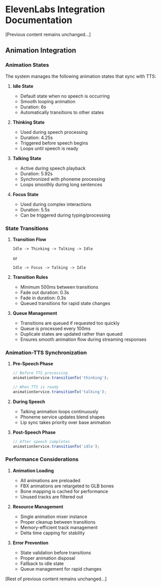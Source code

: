 # ElevenLabs Integration Documentation

[Previous content remains unchanged...]

## Animation Integration

### Animation States
The system manages the following animation states that sync with TTS:

1. **Idle State**
   - Default state when no speech is occurring
   - Smooth looping animation
   - Duration: 6s
   - Automatically transitions to other states

2. **Thinking State**
   - Used during speech processing
   - Duration: 4.25s
   - Triggered before speech begins
   - Loops until speech is ready

3. **Talking State**
   - Active during speech playback
   - Duration: 5.92s
   - Synchronized with phoneme processing
   - Loops smoothly during long sentences

4. **Focus State**
   - Used during complex interactions
   - Duration: 5.5s
   - Can be triggered during typing/processing

### State Transitions

1. **Transition Flow**
   ```
   Idle -> Thinking -> Talking -> Idle
   ```
   or
   ```
   Idle -> Focus -> Talking -> Idle
   ```

2. **Transition Rules**
   - Minimum 500ms between transitions
   - Fade out duration: 0.3s
   - Fade in duration: 0.3s
   - Queued transitions for rapid state changes

3. **Queue Management**
   - Transitions are queued if requested too quickly
   - Queue is processed every 100ms
   - Duplicate states are updated rather than queued
   - Ensures smooth animation flow during streaming responses

### Animation-TTS Synchronization

1. **Pre-Speech Phase**
   ```typescript
   // Before TTS processing
   animationService.transitionTo('thinking');
   
   // When TTS is ready
   animationService.transitionTo('talking');
   ```

2. **During Speech**
   - Talking animation loops continuously
   - Phoneme service updates blend shapes
   - Lip sync takes priority over base animation

3. **Post-Speech Phase**
   ```typescript
   // After speech completes
   animationService.transitionTo('idle');
   ```

### Performance Considerations

1. **Animation Loading**
   - All animations are preloaded
   - FBX animations are retargeted to GLB bones
   - Bone mapping is cached for performance
   - Unused tracks are filtered out

2. **Resource Management**
   - Single animation mixer instance
   - Proper cleanup between transitions
   - Memory-efficient track management
   - Delta time capping for stability

3. **Error Prevention**
   - State validation before transitions
   - Proper animation disposal
   - Fallback to idle state
   - Queue management for rapid changes

[Rest of previous content remains unchanged...] 